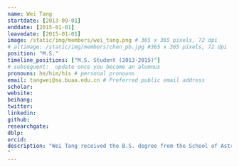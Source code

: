 ```yaml
---
name: Wei Tang
startdate: [2013-09-01]
enddate: [2015-01-01]
leavedate: [2015-01-01]
image: /static/img/members/wei_tang.png # 365 x 365 pixels, 72 dpi
# altimage: /static/img/members/chen_pb.jpg #365 x 365 pixels, 72 dpi
position: "M.S."
timeline_positions: ["M.S. Student (2013-2015)"]
# subsequent:  update once you become an alumnus
pronouns: he/him/his # personal pronouns
email: tangwei@sa.buaa.edu.cn # Preferred public email address
scholar: 
website: 
beihang:
twitter:
linkedin:
github: 
researchgate:
dblp: 
orcid: 
description: "Wei Tang received the B.S. degree from the School of Astronautics, Beihang University, Beijing, China, in 2012 and the M.S degree from the School of Astronautics, Beihang University, Beijing, China, in 2015.He is currently working toward the Ph.D degree in Northwestern University(NWU) in US.His research interests include sparse representation, hyperspectral image processing, and pattern recognition.
"
---
```

